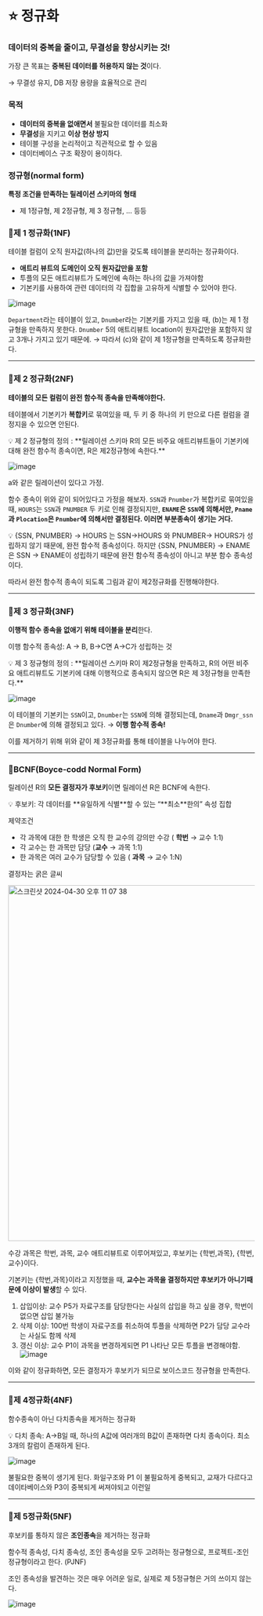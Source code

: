 # ⭐️ 정규화 
### 데이터의 중복을 줄이고, 무결성을 향상시키는 것!

가장 큰 목표는 **중복된 데이터를 허용하지 않는 것**이다.

→ 무결성 유지, DB 저장 용량을 효율적으로 관리

### 목적

- **데이터의 중복을 없애면서** 불필요한 데이터를 최소화
- **무결성**을 지키고 **이상 현상 방지**
- 테이블 구성을 논리적이고 직관적으로 할 수 있음
- 데이터베이스 구조 확장이 용이하다.

### 정규형(normal form)

**특정 조건을 만족하는 릴레이션 스키마의 형태**

- 제 1정규형, 제 2정규형, 제 3 정규형, … 등등

### 🌟제 1 정규화(1NF)

테이블 컬럼이 오직 원자값(하나의 값)만을 갖도록 테이블을 분리하는 정규화이다.

- **애트리 뷰트의 도메인이 오직 원자값만을 포함**
- 투플의 모든 애트리뷰트가 도메인에 속하는 하나의 값을 가져야함
- 기본키를 사용하여 관련 데이터의 각 집합을 고유하게 식별할 수 있어야 한다.

![image](https://github.com/2024-Computer-Science/2024-Computer-Science/assets/83461362/b74d6c62-c778-4c55-a708-36a30909b38c)

`Department`라는 테이블이 있고, `Dnumbe`r라는 기본키를 가지고 있을 때, (b)는 제 1 정규형을 만족하지 못한다. `Dnumber` 5의 애트리뷰트 location이 원자값만을 포함하지 않고 3개나 가지고 있기 때문에. → 따라서 (c)와 같이 제 1정규형을 만족하도록 정규화한다.

---

### 🌟제 2 정규화(2NF)

**테이블의 모든 컬럼이 완전 함수적 종속을 만족해야한다.**

테이블에서 기본키가 **복합키**로 묶여있을 때, 두 키 중 하나의 키 만으로 다른 컬럼을 결정지을 수 있으면 안된다.

<aside>
💡 제 2 정규형의 정의 : **릴레이션 스키마 R의 모든 비주요 애트리뷰트들이 기본키에 대해 완전 함수적 종속이면, R은 제2정규형에 속한다.**

</aside>

![image](https://github.com/2024-Computer-Science/2024-Computer-Science/assets/83461362/58c93b3c-995e-4b06-b951-643898ff3b55)

a와 같은 릴레이션이 있다고 가정.

함수 종속이 위와 같이 되어있다고 가정을 해보자.  `SSN`과 `Pnumber`가 복합키로 묶여있을 때, `HOURS`는 `SSN`과 `PNUMBER` 두 키로 인해 결정되지만, **`ENAME`은 `SSN`에 의해서만, `Pname`과 `Plocation`은 `Pnumber`에 의해서만 결정된다. 이러면 부분종속이 생기는 거다.**

<aside>
💡 {SSN, PNUMBER} → HOURS 는 SSN→HOURS 와 PNUMBER→ HOURS가 성립하지 않기 때문에, 완전 함수적 종속성이다.
하지만 {SSN, PNUMBER} → ENAME은 SSN → ENAME이 성립하기 때문에 완전 함수적 종속성이 아니고 부분 함수 종속성이다.

</aside>

따라서 완전 함수적 종속이 되도록 그림과 같이 제2정규화를 진행해야한다.

---

### 🌟제 3 정규화(3NF)

**이행적 함수 종속을 없애기 위해 테이블을 분리**한다.

이행 함수적 종속성: A → B, B→C면 A→C가 성립하는 것

<aside>
💡 제 3 정규형의 정의 : **릴레이션 스키마 R이 제2정규형을 만족하고, R의 어떤 비주요 애트리뷰트도 기본키에 대해 이행적으로 종속되지 않으면 R은 제 3정규형을 만족한다.**

</aside>

![image](https://github.com/2024-Computer-Science/2024-Computer-Science/assets/83461362/bed5a11a-4101-43af-a0a6-2ed46af6b3c3)

이 테이블의 기본키는 `SSN`이고, `Dnumber`는 `SSN`에 의해 결정되는데,  `Dname`과 `Dmgr_ssn`은 `Dnumber`에 의해 결정되고 있다. → **이행 함수적 종속!**

이를 제거하기 위해 위와 같이 제 3정규화를 통해 테이블을 나누어야 한다.

---

### 🌟BCNF(Boyce-codd Normal Form)

릴레이션 R의 **모든 결정자가 후보키**이면 릴레이션 R은 BCNF에 속한다.

<aside>
💡 후보키: 각 데이터를 **유일하게 식별**할 수 있는 “**최소**한의” 속성 집합

</aside>

제약조건

- 각 과목에 대한 한 학생은 오직 한 교수의 강의만 수강 ( **학번** → 교수 1:1)
- 각 교수는 한 과목만 담당 (**교수** → 과목 1:1)
- 한 과목은 여러 교수가 담당할 수 있음 ( **과목** → 교수 1:N)

결정자는 굵은 글씨

<img width="725" alt="스크린샷 2024-04-30 오후 11 07 38" src="https://github.com/2024-Computer-Science/2024-Computer-Science/assets/83461362/8633b0b2-5251-405f-9a75-3eac9a0bdb4b">

수강 과목은 학번, 과목, 교수 애트리뷰트로 이루어져있고, 후보키는 {학번,과목}, {학번,교수}이다. 

기본키는 {학번,과목}이라고 지정했을 때, **교수는 과목을 결정하지만 후보키가 아니기때문에 이상이 발생**할 수 있다.

1. 삽입이상: 교수 P5가 자료구조를 담당한다는 사실의 삽입을 하고 싶을 경우, 학번이 없으면 삽입 불가능
2. 삭제 이상: 100번 학생이 자료구조를 취소하여 투플을 삭제하면 P2가 담당 교수라는 사실도 함께 삭제
3. 갱신 이상: 교수 P1이 과목을 변경하게되면 P1 나타난 모든 투플을 변경해야함.
![image](https://github.com/2024-Computer-Science/2024-Computer-Science/assets/83461362/ccf13c3a-fbad-4d58-a6ac-7ca7a3f41dc8)

이와 같이 정규화하면, 모든 결정자가 후보키가 되므로 보이스코드 정규형을 만족한다.

---

### 🌟제 4정규화(4NF)

함수종속이 아닌 다치종속을 제거하는 정규화

<aside>
💡 다치 종속: A→B일 때, 하나의 A값에 여러개의 B값이 존재하면 다치 종속이다. 최소 3개의 칼럼이 존재하게 된다.

</aside>

![image](https://github.com/2024-Computer-Science/2024-Computer-Science/assets/83461362/758fe2cd-c981-4df1-b6f9-23af5e82d31f)

불필요한 중복이 생기게 된다. 화일구조와 P1 이 불필요하게 중복되고, 교재가 다르다고 데이타베이스와 P3이 중복되게 써져야되고 이런일

---

### 🌟제 5정규화(5NF)

후보키를 통하지 않은 **조인종속**을 제거하는 정규화

함수적 종속성, 다치 종속성, 조인 종속성을 모두 고려하는 정규형으로, 프로젝트-조인 정규형이라고 한다. (PJNF)

조인 종속성을 발견하는 것은 매우 어려운 일로, 실제로 제 5정규형은 거의 쓰이지 않는다.

![image](https://github.com/2024-Computer-Science/2024-Computer-Science/assets/83461362/c1795b31-af0f-4065-b5e7-bb6c9e592df3)

